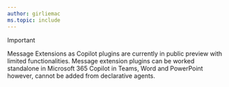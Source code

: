 ```yaml
---
author: girliemac
ms.topic: include
---
```


<!-- markdownlint-disable MD041-->

> [!IMPORTANT]
> Message Extensions as Copilot plugins are currently in public preview with limited functionalities. Message extension plugins can be worked standalone in Microsoft 365 Copilot in Teams, Word and PowerPoint however, cannot be added from declarative agents.
